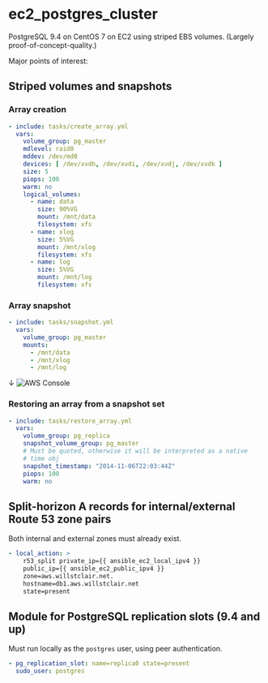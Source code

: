 # ec2_postgres_cluster

PostgreSQL 9.4 on CentOS 7 on EC2 using striped EBS volumes. (Largely proof-of-concept-quality.)

Major points of interest:

## Striped volumes and snapshots

### Array creation

```yaml
- include: tasks/create_array.yml
  vars:
    volume_group: pg_master
    mdlevel: raid0
	mddev: /dev/md0
    devices: [ /dev/xvdh, /dev/xvdi, /dev/xvdj, /dev/xvdk ]
    size: 5
    piops: 100
    warm: no
	logical_volumes:
	  - name: data
        size: 90%VG
        mount: /mnt/data
        filesystem: xfs
      - name: xlog
        size: 5%VG
        mount: /mnt/xlog
        filesystem: xfs
      - name: log
        size: 5%VG
        mount: /mnt/log
        filesystem: xfs
```

### Array snapshot

```yaml
- include: tasks/snapshot.yml
  vars:
    volume_group: pg_master
    mounts:
      - /mnt/data
      - /mnt/xlog
      - /mnt/log
```
↓
![AWS Console](http://i.imgur.com/hmD0S0p.png)

### Restoring an array from a snapshot set

```yaml
- include: tasks/restore_array.yml
  vars:
    volume_group: pg_replica
    snapshot_volume_group: pg_master
    # Must be quoted, otherwise it will be interpreted as a native
    # time obj
    snapshot_timestamp: "2014-11-06T22:03:44Z"
    piops: 100
    warm: no
```

## Split-horizon A records for internal/external Route 53 zone pairs

Both internal and external zones must already exist.

```yaml
- local_action: >
    r53_split private_ip={{ ansible_ec2_local_ipv4 }}
	public_ip={{ ansible_ec2_public_ipv4 }}
	zone=aws.willstclair.net.
	hostname=db1.aws.willstclair.net
	state=present
```

## Module for PostgreSQL replication slots (9.4 and up)

Must run locally as the `postgres` user, using peer authentication.

```yaml
- pg_replication_slot: name=replica0 state=present
  sudo_user: postgres
```
